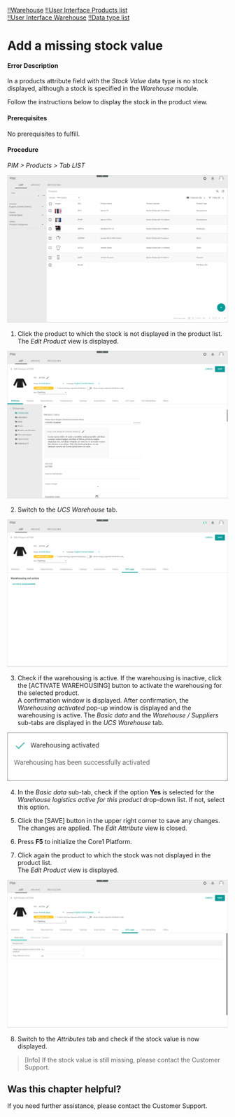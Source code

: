 [!!Warehouse](RetailSuiteWarehousing)
[!!User Interface Products list](../UserInterface/02a_List.md)   
[!!User Interface Warehouse](../../RetailSuiteWarehousing/UserInterface/00_UserInterface.md)
[!!Data type list](../UserInterface/04_DataTypeList.md)


# Add a missing stock value

#### Error Description
In a products attribute field with the *Stock Value* data type is no stock displayed, although a stock is specified in the *Warehouse* module.

Follow the instructions below to display the stock in the product view.

#### Prerequisites

No prerequisites to fulfill.

#### Procedure
*PIM > Products > Tab LIST*

![Products](../../Assets/Screenshots/PIM/Products/List/Products.png "[Products]")

1. Click the product to which the stock is not displayed in the product list.
  The *Edit Product* view is displayed.

  ![Attributes](../../Assets/Screenshots/PIM/Products/List/Attributes/AttributesEdit.png "[Attributes]")

2. Switch to the *UCS Warehouse* tab.   

  ![UCS Warehouse](../../Assets/Screenshots/PIM/Products/List/UCSWarehouse/WarehousingNotActive.png "[UCS Warehouse]")

3. Check if the warehousing is active. If the warehousing is inactive, click the [ACTIVATE WAREHOUSING] button to activate the warehousing for the selected product.   
  A confirmation window is displayed. After confirmation, the *Warehousing activated* pop-up window is displayed and the warehousing is active. The *Basic data* and the *Warehouse / Suppliers* sub-tabs are displayed in the *UCS Warehouse* tab.

  ![Warehousing activated](../../Assets/Screenshots/PIM/Products/List/UCSWarehouse/WarehousingActivated.png "[Warehousing activated]")

4. In the *Basic data* sub-tab, check if the option **Yes** is selected for the *Warehouse logistics active for this product* drop-down list. If not, select this option.

5. Click the [SAVE] button in the upper right corner to save any changes.   
  The changes are applied. The *Edit Attribute* view is closed.

6. Press **F5** to initialize the Core1 Platform.

7. Click again the product to which the stock was not displayed in the product list.   
  The *Edit Product* view is displayed.

  ![UCS Warehouse](../../Assets/Screenshots/PIM/Products/List/UCSWarehouse/UCSWarehouseEdit.png "[UCS Warehouse]")

8. Switch to the *Attributes* tab and check if the stock value is now displayed.

  > [Info] If the stock value is still missing, please contact the Customer Support.    



## Was this chapter helpful?

If you need further assistance, please contact the Customer Support.
